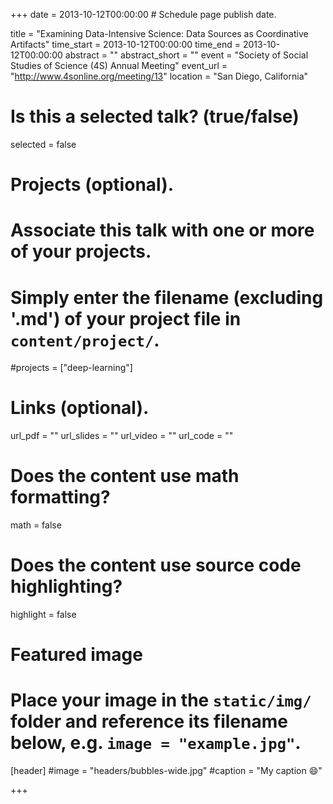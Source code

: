 +++
date = 2013-10-12T00:00:00  # Schedule page publish date.

title = "Examining Data-Intensive Science: Data Sources as Coordinative Artifacts"
time_start = 2013-10-12T00:00:00
time_end = 2013-10-12T00:00:00
abstract = ""
abstract_short = ""
event = "Society of Social Studies of Science (4S) Annual Meeting"
event_url = "http://www.4sonline.org/meeting/13"
location = "San Diego, California"

# Is this a selected talk? (true/false)
selected = false

# Projects (optional).
#   Associate this talk with one or more of your projects.
#   Simply enter the filename (excluding '.md') of your project file in `content/project/`.
#projects = ["deep-learning"]

# Links (optional).
url_pdf = ""
url_slides = ""
url_video = ""
url_code = ""

# Does the content use math formatting?
math = false

# Does the content use source code highlighting?
highlight = false

# Featured image
# Place your image in the `static/img/` folder and reference its filename below, e.g. `image = "example.jpg"`.
[header]
#image = "headers/bubbles-wide.jpg"
#caption = "My caption :smile:"

+++
